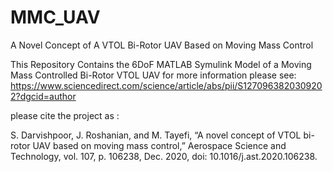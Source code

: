 # MMC_UAV
A Novel Concept of A VTOL Bi-Rotor UAV Based on Moving Mass Control

This Repository Contains the 6DoF MATLAB Symulink Model of a Moving Mass Controlled Bi-Rotor VTOL UAV
for more information please see:
https://www.sciencedirect.com/science/article/abs/pii/S1270963820309202?dgcid=author

please cite the project as :

S. Darvishpoor, J. Roshanian, and M. Tayefi, “A novel concept of VTOL bi-rotor UAV based on moving mass control,” Aerospace Science and Technology, vol. 107, p. 106238, Dec. 2020, doi: 10.1016/j.ast.2020.106238.

